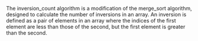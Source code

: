The inversion_count algorithm is a modification of the merge_sort algorithm, designed to calculate the number of inversions in an array. An inversion is defined as a pair of elements in an array where the indices of the first element are less than those of the second, but the first element is greater than the second.